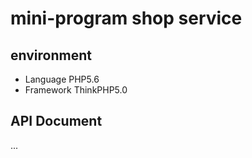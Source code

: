 # mini-program shop service

## environment 
* Language PHP5.6
* Framework ThinkPHP5.0

## API Document

...
    
